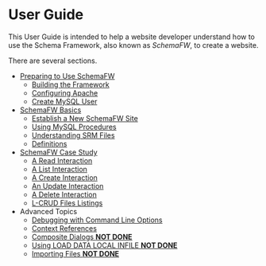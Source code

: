 # User Guide

This User Guide is intended to help a website developer understand how to use
the Schema Framework, also known as _SchemaFW_, to create a website.

There are several sections.

- [Preparing to Use SchemaFW](PreparingToUseSchemaFW.md)
   - [Building the Framework](BuildingTheFramework.md)
   - [Configuring Apache](ConfiguringApache.md)
   - [Create MySQL User](CreateWebUser.md)
- [SchemaFW Basics](SchemaFWBasics.md)
   - [Establish a New SchemaFW Site](CreateNewSite.md)
   - [Using MySQL Procedures](UsingMySQLProcedures.md)
   - [Understanding SRM Files](SRMFiles.md)
   - [Definitions](Definitions.md)
- [SchemaFW Case Study](SchemaFWCaseStudy.md)   
  - [A Read Interaction](CSReadInteraction.md)
  - [A List Interaction](CSListInteraction.md)
  - [A Create Interaction](CSCreateInteraction.md)
  - [An Update Interaction](CSUpdateInteraction.md)
  - [A Delete Interaction](CSDeleteInteraction.md)
  - [L-CRUD Files Listings](LCRUDInteractions.md)
- Advanced Topics
   - [Debugging with Command Line Options](SchemaFCGIOptions.md)
   - [Context References](ContextReferences.md)
   - [Composite Dialogs **NOT DONE**](CompositeDialogs.md)
   - [Using LOAD DATA LOCAL INFILE **NOT DONE**](LoadDataLocalInfile.md)
   - [Importing Files **NOT DONE**](ImportingFiles.md)
